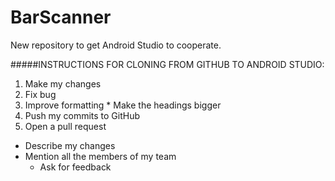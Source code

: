 # BarScanner
New repository to get Android Studio to cooperate.

#####INSTRUCTIONS FOR CLONING FROM GITHUB TO ANDROID STUDIO:
1. Make my changes
  1. Fix bug
  2. Improve formatting
    * Make the headings bigger
2. Push my commits to GitHub
3. Open a pull request
  * Describe my changes
  * Mention all the members of my team
    * Ask for feedback

